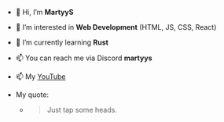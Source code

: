 - 👋 Hi, I’m **MartyyS**
- 👀 I’m interested in **Web Development** (HTML, JS, CSS, React)
- 🌱 I’m currently learning **Rust**
- 📫 You can reach me via Discord **martyys**
- 📫 My [YouTube](https://www.youtube.com/@martyys.)

- My quote:
  - > Just tap some heads.

